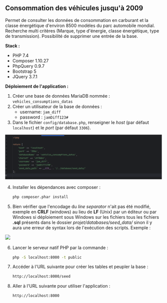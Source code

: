 ## Consommation des véhicules jusqu'à 2009

Permet de consulter les données de consommation en carburant et la classe énergétique d'environ 8500 modèles du parc automobile mondial.
Recherche multi critères (Marque, type d'énergie, classe énergétique, type de transmission).
Possibilité de supprimer une entrée de la base.

**Stack :**
- PHP 7.4
- Composer 1.10.27
- PhpQuery 0.9.7
- Bootstrap 5
- JQuery 3.7.1

**Déploiement de l'application :**

1. Créer une base de données MariaDB nommée : `vehicles_consumptions_datas`
2. Créer un utilisateur de la base de données :
    - username: `jam_diff`
    - password : `jamDiff123#`
3. Dans le fichier `config/database.php`, renseigner le *host* (par défaut `localhost`) et le *port* (par défaut `3306`).
<img src="public/assets/img/database-config.png" width="1200">

4. Installer les dépendances avec composer : 
   ```bash
   php composer.phar install 

5. Bien vérifier que l'encodage du *line separator* n'ait pas été modifié, exemple en **CRLF** (windows) au lieu de **LF** (Unix) par un éditeur ou par Windows si déploiement sous Windows sur les fichiers tous les fichiers **.sql** présents dans le dossier *projet/databases/seed_data/* sinon il y aura une erreur de syntax lors de l'exécution des scripts. 
Exemple :
<img src="public/assets/img/encodage.png" width="1200">

6. Lancer le serveur natif PHP par la commande :
   ```bash
   php -S localhost:8000 -t public

7. Accéder à l'URL suivante pour créer les tables et peupler la base :
   ```bash
   http://localhost:8000/seed 

8. Aller à l'URL suivante pour utiliser l'application :
   ```bash
   http://localhost:8000 
